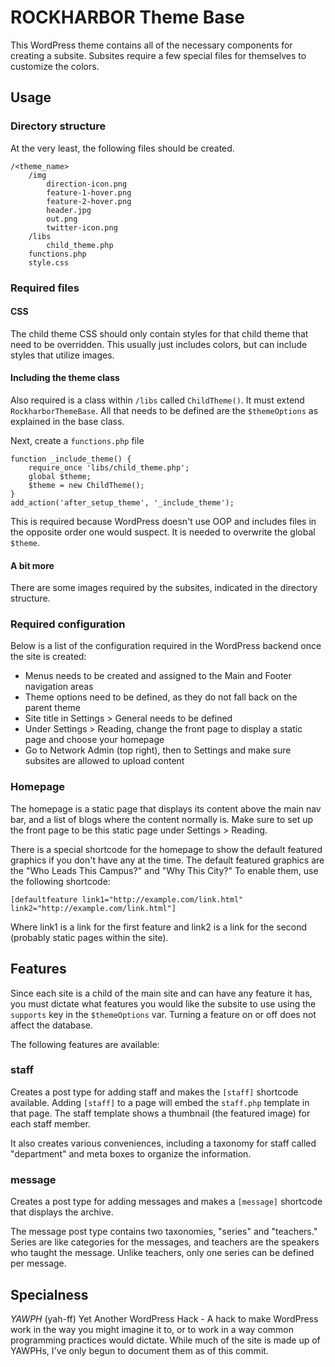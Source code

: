 # ROCKHARBOR Theme Base

This WordPress theme contains all of the necessary components for creating a 
subsite. Subsites require a few special files for themselves to customize the
colors.

## Usage

### Directory structure

At the very least, the following files should be created.

    /<theme_name>
        /img
            direction-icon.png
            feature-1-hover.png
            feature-2-hover.png
            header.jpg
            out.png
            twitter-icon.png
        /libs
            child_theme.php
        functions.php
        style.css

### Required files

#### CSS

The child theme CSS should only contain styles for that child theme that need to 
be overridden. This usually just includes colors, but can include styles that
utilize images.

#### Including the theme class

Also required is a class within `/libs` called `ChildTheme()`. It must
extend `RockharborThemeBase`. All that needs to be defined are the `$themeOptions` 
as explained in the base class.

Next, create a `functions.php` file

    function _include_theme() {
        require_once 'libs/child_theme.php';
        global $theme;
        $theme = new ChildTheme();
    }
    add_action('after_setup_theme', '_include_theme');

This is required because WordPress doesn't use OOP and includes files in the
opposite order one would suspect. It is needed to overwrite the global `$theme`.

#### A bit more

There are some images required by the subsites, indicated in the directory
structure.

### Required configuration

Below is a list of the configuration required in the WordPress backend once the
site is created:

- Menus needs to be created and assigned to the Main and Footer navigation areas
- Theme options need to be defined, as they do not fall back on the parent theme
- Site title in Settings > General needs to be defined
- Under Settings > Reading, change the front page to display a static page and 
choose your homepage
- Go to Network Admin (top right), then to Settings and make sure subsites are
allowed to upload content

### Homepage

The homepage is a static page that displays its content above the main nav bar,
and a list of blogs where the content normally is. Make sure to set up the front
page to be this static page under Settings > Reading.

There is a special shortcode for the homepage to show the default featured graphics
if you don't have any at the time. The default featured graphics are the "Who
Leads This Campus?" and "Why This City?" To enable them, use the following 
shortcode:

    [defaultfeature link1="http://example.com/link.html" link2="http://example.com/link.html"]

Where link1 is a link for the first feature and link2 is a link for the second
(probably static pages within the site).

## Features

Since each site is a child of the main site and can have any feature it has, you
must dictate what features you would like the subsite to use using the `supports`
key in the `$themeOptions` var. Turning a feature on or off does not affect the
database.

The following features are available:

### staff
Creates a post type for adding staff and makes the `[staff]` shortcode available. 
Adding `[staff]` to a page will embed the `staff.php` template in that page. The
staff template shows a thumbnail (the featured image) for each staff member.

It also creates various conveniences, including a taxonomy for staff called 
"department" and meta boxes to organize the information.

### message
Creates a post type for adding messages and makes a `[message]` shortcode
that displays the archive.

The message post type contains two taxonomies, "series" and "teachers." Series are
like categories for the messages, and teachers are the speakers who taught the
message. Unlike teachers, only one series can be defined per message.

## Specialness

_YAWPH_ (yah-ff)
Yet Another WordPress Hack - A hack to make WordPress work in the way you might
imagine it to, or to work in a way common programming practices would dictate.
While much of the site is made up of YAWPHs, I've only begun to document them
as of this commit.